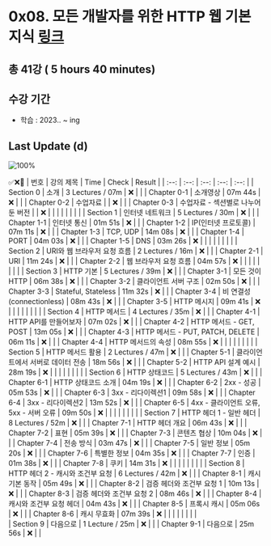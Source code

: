 # 0x08. 모든 개발자를 위한 HTTP 웹 기본 지식 [링크](https://www.inflearn.com/course/http-%EC%9B%B9-%EB%84%A4%ED%8A%B8%EC%9B%8C%ED%81%AC)

## 총 41강 ( 5 hours 40 minutes)

## 수강 기간 
- 학습          : 2023.. ~ ing

## Last Update (d)    

![100%](https://progress-bar.dev/0/?scale=41&title=progress&width=500&color=babaca&suffix=/41)

✅❌:hammer:
| 번호 | 강의 제목 | Time | Check | Result |
| :--: | :--: | :--: | :--: | :--: |
| Section 0 | 소개 | 3 Lectures / 07m | ❌ |  |
| Chapter 0-1 | 소개영상 | 07m 44s | ❌ | |
| Chapter 0-2 | 수업자료 |  | ❌ | |
| Chapter 0-3 | 수업자료 - 섹션별로 나누어둔 버전 |  | ❌ | | 
| | | | | |
| Section 1 | 인터넷 네트워크 | 5 Lectures / 30m | ❌ | |
| Chapter 1-1 | 인터넷 통신 | 01m 51s | ❌ | | 
| Chapter 1-2 | IP(인터넷 프로토콜) | 07m 11s | ❌ | |
| Chapter 1-3 | TCP, UDP | 14m 08s | ❌ | | 
| Chapter 1-4 | PORT | 04m 03s | ❌ | |
| Chapter 1-5 | DNS | 03m 26s | ❌ | |
| | | | | |
| Section 2 | URI와 웹 브라우저 요청 흐름 | 2 Lectures / 16m | ❌ | |
| Chapter 2-1 | URI | 11m 24s | ❌ | | 
| Chapter 2-2 | 웹 브라우저 요청 흐름 | 04m 57s | ❌ | |
| | | | | |
| Section 3 | HTTP 기본 | 5 Lectures / 39m | ❌ | |
| Chapter 3-1 | 모든 것이 HTTP | 06m 38s | ❌ | | 
| Chapter 3-2 | 클라이언트 서버 구조 | 02m 50s | ❌ | |
| Chapter 3-3 | Stateful, Stateless | 11m 32s | ❌ | | 
| Chapter 3-4 | 비 연결성(connectionless) | 08m 43s | ❌ | | 
| Chapter 3-5 | HTTP 메시지 | 09m 41s | ❌ | | 
| | | | | |
| Section 4 | HTTP 메서드 | 4 Lectures / 35m | ❌ | | 
| Chapter 4-1 | HTTP API를 만들어보자 | 07m 02s | ❌ | | 
| Chapter 4-2 | HTTP 메서드 - GET, POST | 13m 05s | ❌ | | 
| Chapter 4-3 | HTTP 메서드 - PUT, PATCH, DELETE | 06m 11s | ❌ | | 
| Chapter 4-4 | HTTP 메서드의 속성 | 08m 55s | ❌ | | 
| | | | | |
| Section 5 | HTTP 메서드 활용 | 2 Lectures / 47m | ❌ | | 
| Chapter 5-1 | 클라이언트에서 서버로 데이터 전송 | 18m 56s | ❌ | | 
| Chapter 5-2 | HTTP API 설계 예시 | 28m 19s | ❌ | | 
| | | | | |
| Section 6 | HTTP 상태코드 | 5 Lectures / 43m | ❌ | | 
| Chapter 6-1 | HTTP 상태코드 소개 | 04m 19s | ❌ | | 
| Chapter 6-2 | 2xx - 성공 | 05m 53s | ❌ | | 
| Chapter 6-3 | 3xx - 리다이렉션1 | 09m 58s | ❌ | | 
| Chapter 6-4 | 3xx - 리다이렉션2 | 13m 52s | ❌ | | 
| Chapter 6-5 | 4xx - 클라이언트 오류, 5xx - 서버 오류 | 09m 50s | ❌ | | 
| | | | | |
| Section 7 | HTTP 헤더 1 - 일반 헤더 | 8 Lectures / 52m | ❌ | | 
| Chapter 7-1 | HTTP 헤더 개요 | 06m 43s | ❌ | | 
| Chapter 7-2 | 표현 | 05m 39s | ❌ | | 
| Chapter 7-3 | 콘텐츠 협상 | 10m 04s | ❌ | | 
| Chapter 7-4 | 전송 방식 | 03m 47s | ❌ | | 
| Chapter 7-5 | 일반 정보 | 05m 20s | ❌ | | 
| Chapter 7-6 | 특별한 정보 | 04m 35s | ❌ | | 
| Chapter 7-7 | 인증 | 01m 38s | ❌ | | 
| Chapter 7-8 | 쿠키 | 14m 31s | ❌ | | 
| | | | | |
| Section 8 | HTTP 헤더 2 - 캐시와 조건부 요청 | 6 Lectures / 42m | ❌ | | 
| Chapter 8-1 | 캐시 기본 동작 | 05m 49s | ❌ | | 
| Chapter 8-2 | 검증 헤더와 조건부 요청 1 | 10m 13s | ❌ | | 
| Chapter 8-3 | 검증 헤더와 조건부 요청 2 | 08m 46s | ❌ | | 
| Chapter 8-4 | 캐시와 조건부 요청 헤더 | 04m 43s | ❌ | | 
| Chapter 8-5 | 프록시 캐시 | 05m 06s | ❌ | | 
| Chapter 8-6 | 캐시 무효화 | 07m 39s | ❌ | | 
| | | | | |  
| Section 9 | 다음으로 | 1 Lecture / 25m | ❌ | | 
| Chapter 9-1 | 다음으로 | 25m 56s | ❌ | | 
